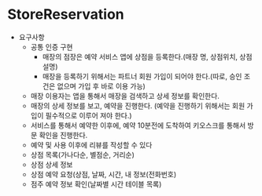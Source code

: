 # StoreReservation
- 요구사항
  - 공통 인증 구현
    - 매장의 점장은 예약 서비스 앱에 상점을 등록한다.(매장 명, 상점위치, 상점 설명)
    - 매장을 등록하기 위해서는 파트너 회원 가입이 되어야 한다.(따로, 승인 조건은 없으며 가입 후 바로 이용 가능)
  - 매장 이용자는 앱을 통해서 매장을 검색하고 상세 정보를 확인한다.
  - 매장의 상세 정보를 보고, 예약을 진행한다. (예약을 진행하기 위해서는 회원 가입이 필수적으로 이루어 져야 한다.)
  - 서비스를 통해서 예약한 이후에, 예약 10분전에 도착하여 키오스크를 통해서 방문 확인을 진행한다.
  - 예약 및 사용 이후에 리뷰를 작성할 수 있다
  - 상점 목록(가나다순, 별점순, 거리순)
  - 상점 상세 정보
  - 상점 예약 요청(상점, 날짜, 시간, 내 정보(전화번호)
  - 점주 예약 정보 확인(날짜별 시간 테이블 목록)